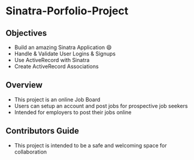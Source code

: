 # Sinatra-Porfolio-Project

## Objectives

- Build an amazing Sinatra Application :smile:
- Handle & Validate User Logins & Signups
- Use ActiveRecord with Sinatra
- Create ActiveRecord Associations

## Overview
- This project is an online Job Board
- Users can setup an account and post jobs for prospective job seekers
- Intended for employers to post their jobs online


## Contributors Guide
- This project is intended to be a safe and welcoming space for collaboration